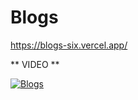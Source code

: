 # Blogs

https://blogs-six.vercel.app/

** VIDEO **

[![Blogs](https://img.youtube.com/vi/oe3hOEIzaIw/0.jpg)](https://www.youtube.com/watch?v=oe3hOEIzaIw)
